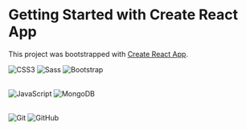 # Getting Started with Create React App

This project was bootstrapped with [Create React App](https://github.com/facebook/create-react-app).


![CSS3](https://img.shields.io/badge/-CSS3-%231572B6?style=for-the-badge&logo=css3)
![Sass](https://img.shields.io/badge/-Sass-%23CC6699?style=for-the-badge&logo=sass&logoColor=ffffff)
![Bootstrap](https://img.shields.io/badge/Bootstrap-563D7C?style=for-the-badge&logo=bootstrap&logoColor=white)
<br>
<br>

![JavaScript](https://img.shields.io/badge/-JavaScript-%23F7DF1C?style=for-the-badge&logo=javascript&logoColor=000000&labelColor=%23F7DF1C&color=%23FFCE5A)
![MongoDB](https://img.shields.io/badge/React-4EA94B?style=for-the-badge&logo=react&logoColor=react&labelColor=%5ED4F3)
<br>
<br>

![Git](https://img.shields.io/badge/-Git-%23F05032?style=for-the-badge&logo=git&logoColor=%23ffffff)
![GitHub](https://img.shields.io/badge/-GitHub-181717?style=for-the-badge&logo=github)
